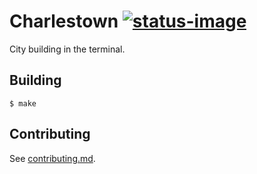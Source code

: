 # Charlestown [![status-image]][status-url]

City building in the terminal.

## Building

```
$ make
```

## Contributing

See [contributing.md].

[status-image]: https://travis-ci.org/dadleyy/charlestown.svg?branch=master
[status-url]: https://travis-ci.org/dadleyy/charlestown
[contributing.md]: /CONTRIBUTING.md
